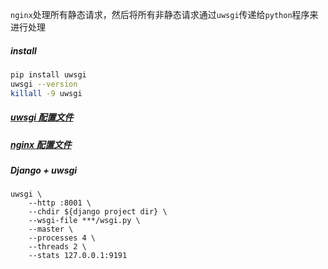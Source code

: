 `nginx`处理所有静态请求，然后将所有非静态请求通过`uwsgi`传递给`python`程序来进行处理

##### install
```bash
pip install uwsgi
uwsgi --version
killall -9 uwsgi
```

##### [uwsgi 配置文件](uwsgi.ini)
##### [nginx 配置文件](uwsgi.conf)

##### Django + uwsgi
```shell
uwsgi \
    --http :8001 \
    --chdir ${django project dir} \
    --wsgi-file ***/wsgi.py \
    --master \
    --processes 4 \
    --threads 2 \
    --stats 127.0.0.1:9191
```

